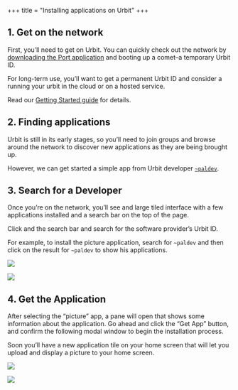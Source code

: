 +++
title = "Installing applications on Urbit"
+++

## 1. Get on the network

First, you’ll need to get on Urbit. You can quickly check out the network by [downloading the Port application](https://github.com/urbit/port) and booting up a comet–a temporary Urbit ID.

For long-term use, you’ll want to get a permanent Urbit ID and consider a running your urbit in the cloud or on a hosted service.

Read our [Getting Started guide](https://urbit.org/install) for details.

## 2. Finding applications

Urbit is still in its early stages, so you’ll need to join groups and browse around the network to discover new applications as they are being brought up.

However, we can get started a simple app from Urbit developer [`~paldev`](/ids/~paldev).

## 3. Search for a Developer

Once you’re on the network, you’ll see and large tiled interface with a few applications installed and a search bar on the top of the page.

Click and the search bar and search for the software provider’s Urbit ID.

For example, to install the picture application, search for `~paldev` and then click on the result for `~paldev` to show his applications.

![](https://media.urbit.org/site/application/app-guide1.png)

![](https://media.urbit.org/site/application/app-guide2.png)

## 4. Get the Application

After selecting the “picture” app, a pane will open that shows some information about the application. Go ahead and click the “Get App” button, and confirm the following modal window to begin the installation process.

Soon you’ll have a new application tile on your home screen that will let you upload and display a picture to your home screen.

![](https://media.urbit.org/site/application/app-guide3.png)

![](https://media.urbit.org/site/application/app-guide4.png)
